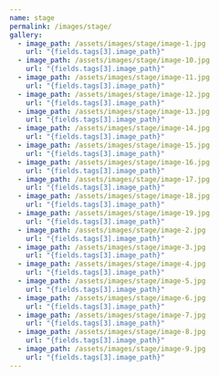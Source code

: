 ```yaml
---
name: stage
permalink: /images/stage/
gallery:
  - image_path: /assets/images/stage/image-1.jpg
    url: "{fields.tags[3].image_path}"
  - image_path: /assets/images/stage/image-10.jpg
    url: "{fields.tags[3].image_path}"
  - image_path: /assets/images/stage/image-11.jpg
    url: "{fields.tags[3].image_path}"
  - image_path: /assets/images/stage/image-12.jpg
    url: "{fields.tags[3].image_path}"
  - image_path: /assets/images/stage/image-13.jpg
    url: "{fields.tags[3].image_path}"
  - image_path: /assets/images/stage/image-14.jpg
    url: "{fields.tags[3].image_path}"
  - image_path: /assets/images/stage/image-15.jpg
    url: "{fields.tags[3].image_path}"
  - image_path: /assets/images/stage/image-16.jpg
    url: "{fields.tags[3].image_path}"
  - image_path: /assets/images/stage/image-17.jpg
    url: "{fields.tags[3].image_path}"
  - image_path: /assets/images/stage/image-18.jpg
    url: "{fields.tags[3].image_path}"
  - image_path: /assets/images/stage/image-19.jpg
    url: "{fields.tags[3].image_path}"
  - image_path: /assets/images/stage/image-2.jpg
    url: "{fields.tags[3].image_path}"
  - image_path: /assets/images/stage/image-3.jpg
    url: "{fields.tags[3].image_path}"
  - image_path: /assets/images/stage/image-4.jpg
    url: "{fields.tags[3].image_path}"
  - image_path: /assets/images/stage/image-5.jpg
    url: "{fields.tags[3].image_path}"
  - image_path: /assets/images/stage/image-6.jpg
    url: "{fields.tags[3].image_path}"
  - image_path: /assets/images/stage/image-7.jpg
    url: "{fields.tags[3].image_path}"
  - image_path: /assets/images/stage/image-8.jpg
    url: "{fields.tags[3].image_path}"
  - image_path: /assets/images/stage/image-9.jpg
    url: "{fields.tags[3].image_path}"
---
```

